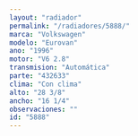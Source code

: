 ```yaml
---
layout: "radiador"
permalink: "/radiadores/5888/"
marca: "Volkswagen"
modelo: "Eurovan"
ano: "1996"
motor: "V6 2.8"
transmision: "Automática"
parte: "432633"
clima: "Con clima"
alto: "28 3/8"
ancho: "16 1/4"
observaciones: ""
id: "5888"
---
```


